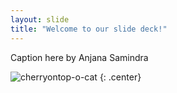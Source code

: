 ```yaml
---
layout: slide
title: "Welcome to our slide deck!"
---
```


Caption here by Anjana Samindra 

![cherryontop-o-cat](https://octodex.github.com/images/cherryontop-o-cat.png)
{: .center}
